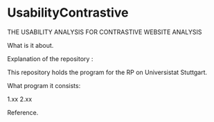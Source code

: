 # UsabilityContrastive
THE USABILITY  ANALYSIS FOR CONTRASTIVE WEBSITE ANALYSIS

What is it about. 

Explanation of the repository : 

This repository holds the program for the RP on Universistat Stuttgart. 


What program it consists: 

1.xx
2.xx

Reference. 
